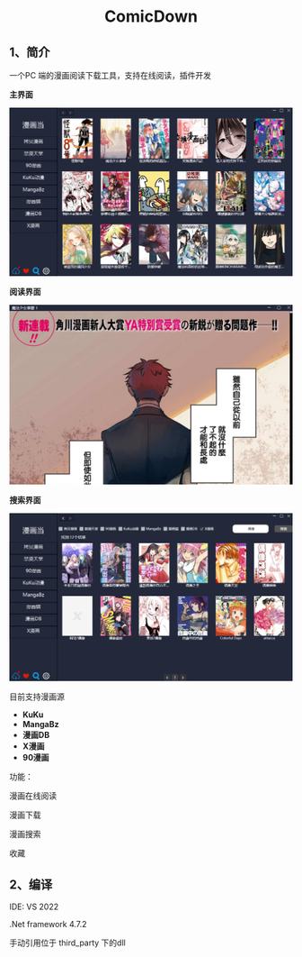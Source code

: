 # <center>ComicDown</center>
## 1、简介

一个PC 端的漫画阅读下载工具，支持在线阅读，插件开发



**主界面**

![zhujiemian](doc/zhujiemian.png)



**阅读界面**

![zhujiemian](doc/yuedujiemian.png)







**搜索界面**

![zhujiemian](doc/sousuojiemian.png)



目前支持漫画源

- **KuKu**
- **MangaBz**
- **漫画DB**
- **X漫画**
- **90漫画**



功能：

漫画在线阅读

漫画下载

漫画搜索

收藏



## 2、编译

IDE: VS 2022 

.Net framework  4.7.2

手动引用位于 third_party 下的dll







